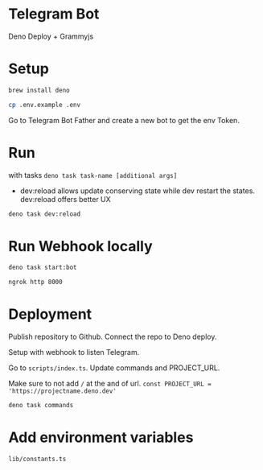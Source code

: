 # Telegram Bot

Deno Deploy + Grammyjs

# Setup

```bash
brew install deno
```

```bash
cp .env.example .env
```

Go to Telegram Bot Father and create a new bot to get the env Token.

# Run

with tasks `deno task task-name [additional args]`

- dev:reload allows update conserving state while dev restart the states. dev:reload offers better UX

```bash
deno task dev:reload
```

# Run Webhook locally

```bash
deno task start:bot
```

```bash
ngrok http 8000
```

# Deployment

Publish repository to Github. Connect the repo to Deno deploy.

Setup with webhook to listen Telegram.

Go to `scripts/index.ts`. Update commands and PROJECT_URL.

Make sure to not add `/` at the and of url.
`const PROJECT_URL = 'https://projectname.deno.dev'`

```bash
deno task commands
```

# Add environment variables

```bash
lib/constants.ts
```

